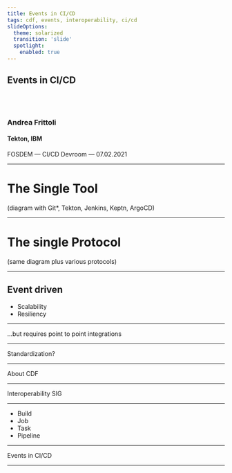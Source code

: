 ```yaml
---
title: Events in CI/CD
tags: cdf, events, interoperability, ci/cd
slideOptions:
  theme: solarized
  transition: 'slide'
  spotlight:
    enabled: true
---
```



## Events in CI/CD
</br>
</br>

### Andrea Frittoli
#### Tekton, IBM

FOSDEM — CI/CD Devroom — 07.02.2021

---

# The Single Tool
(diagram with Git*, Tekton, Jenkins, Keptn, ArgoCD)

----

# The single Protocol
(same diagram plus various protocols)

---

## Event driven

* Scalability
* Resiliency

----

...but requires point to point integrations

---

Standardization?

---

About CDF

----

Interoperability SIG

----

<!-- Dictionary confusion --> 
* Build
* Job
* Task
* Pipeline


---

Events in CI/CD

---


